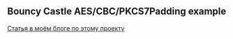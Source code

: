 Bouncy Castle AES/CBC/PKCS7Padding example
------------------------------------------

[Статья в моём блоге по этому проекту](https://urvanov.ru/2019/07/02/%d1%88%d0%b8%d1%84%d1%80%d0%be%d0%b2%d0%b0%d0%bd%d0%b8%d0%b5-aescbcpkcs7padding-%d1%81-bouncy-castle/)
